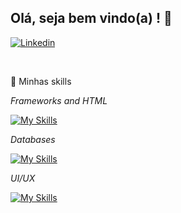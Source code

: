 ## Olá, seja bem vindo(a) ! 👋


[![Linkedin](https://img.shields.io/badge/LinkedIn-0077B5?style=for-the-badge&logo=linkedin&logoColor=white)](https://www.linkedin.com/in/bruno-oliveira-7294a421b/)

<br/>

 🚀 Minhas skills

 *Frameworks and HTML*
 
 [![My Skills](https://skillicons.dev/icons?i=html,js,ts,react,nextjs,androidstudio,docker&perline=3)](https://skillicons.dev)

 *Databases*
 
 [![My Skills](https://skillicons.dev/icons?i=firebase&perline=3)](https://skillicons.dev)

 *UI/UX*
 
 [![My Skills](https://skillicons.dev/icons?i=figma&perline=3)](https://skillicons.dev)

 </div><br/><br/><br/>
 
<!-- 
🧑 Quem sou eu ? 
 
 ![code2](https://user-images.githubusercontent.com/100795687/185032048-caec600c-e22b-493e-a72a-ef154f0fa29c.png)

  *Futuro engenheiro de software e desenvolvedor mobile aficionado por tecnologia e um dos maiores apoiadores das mudanças que os aplicativos proporcionaram a toda humanidade!*
 -->
  
<!-- ⭐ Informações adicionais sobre minha conta do GitHub 

![Bruno GitHub stats](https://github-readme-stats.vercel.app/api?username=odevbruno&show_icons=true&theme=radical) -->

<br/>
